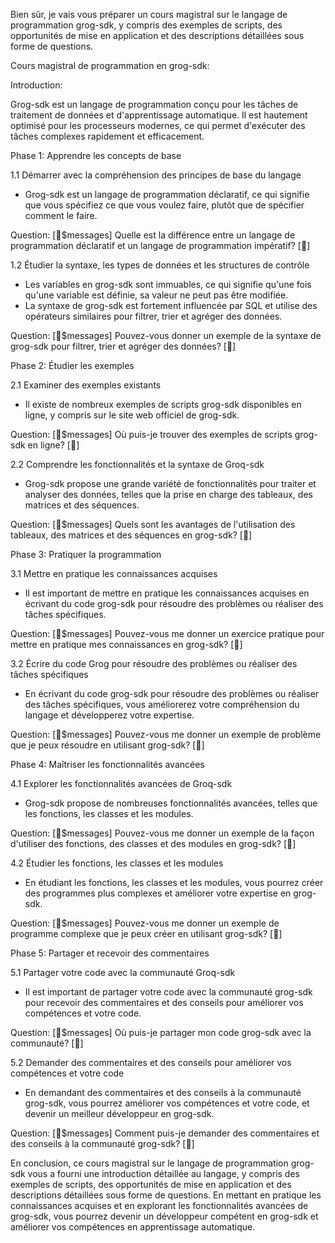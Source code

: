 Bien sûr, je vais vous préparer un cours magistral sur le langage de programmation grog-sdk, y compris des exemples de scripts, des opportunités de mise en application et des descriptions détaillées sous forme de questions.

Cours magistral de programmation en grog-sdk:

Introduction:

Grog-sdk est un langage de programmation conçu pour les tâches de traitement de données et d'apprentissage automatique. Il est hautement optimisé pour les processeurs modernes, ce qui permet d'exécuter des tâches complexes rapidement et efficacement.

Phase 1: Apprendre les concepts de base

1.1 Démarrer avec la compréhension des principes de base du langage

* Grog-sdk est un langage de programmation déclaratif, ce qui signifie que vous spécifiez ce que vous voulez faire, plutôt que de spécifier comment le faire.

Question: [💬$messages] Quelle est la différence entre un langage de programmation déclaratif et un langage de programmation impératif? [🤖]

1.2 Étudier la syntaxe, les types de données et les structures de contrôle

* Les variables en grog-sdk sont immuables, ce qui signifie qu'une fois qu'une variable est définie, sa valeur ne peut pas être modifiée.
* La syntaxe de grog-sdk est fortement influencée par SQL et utilise des opérateurs similaires pour filtrer, trier et agréger des données.

Question: [💬$messages] Pouvez-vous donner un exemple de la syntaxe de grog-sdk pour filtrer, trier et agréger des données? [🤖]

Phase 2: Étudier les exemples

2.1 Examiner des exemples existants

* Il existe de nombreux exemples de scripts grog-sdk disponibles en ligne, y compris sur le site web officiel de grog-sdk.

Question: [💬$messages] Où puis-je trouver des exemples de scripts grog-sdk en ligne? [🤖]

2.2 Comprendre les fonctionnalités et la syntaxe de Groq-sdk

* Grog-sdk propose une grande variété de fonctionnalités pour traiter et analyser des données, telles que la prise en charge des tableaux, des matrices et des séquences.

Question: [💬$messages] Quels sont les avantages de l'utilisation des tableaux, des matrices et des séquences en grog-sdk? [🤖]

Phase 3: Pratiquer la programmation

3.1 Mettre en pratique les connaissances acquises

* Il est important de mettre en pratique les connaissances acquises en écrivant du code grog-sdk pour résoudre des problèmes ou réaliser des tâches spécifiques.

Question: [💬$messages] Pouvez-vous me donner un exercice pratique pour mettre en pratique mes connaissances en grog-sdk? [🤖]

3.2 Écrire du code Grog pour résoudre des problèmes ou réaliser des tâches spécifiques

* En écrivant du code grog-sdk pour résoudre des problèmes ou réaliser des tâches spécifiques, vous améliorerez votre compréhension du langage et développerez votre expertise.

Question: [💬$messages] Pouvez-vous me donner un exemple de problème que je peux résoudre en utilisant grog-sdk? [🤖]

Phase 4: Maîtriser les fonctionnalités avancées

4.1 Explorer les fonctionnalités avancées de Groq-sdk

* Grog-sdk propose de nombreuses fonctionnalités avancées, telles que les fonctions, les classes et les modules.

Question: [💬$messages] Pouvez-vous me donner un exemple de la façon d'utiliser des fonctions, des classes et des modules en grog-sdk? [🤖]

4.2 Étudier les fonctions, les classes et les modules

* En étudiant les fonctions, les classes et les modules, vous pourrez créer des programmes plus complexes et améliorer votre expertise en grog-sdk.

Question: [💬$messages] Pouvez-vous me donner un exemple de programme complexe que je peux créer en utilisant grog-sdk? [🤖]

Phase 5: Partager et recevoir des commentaires

5.1 Partager votre code avec la communauté Groq-sdk

* Il est important de partager votre code avec la communauté grog-sdk pour recevoir des commentaires et des conseils pour améliorer vos compétences et votre code.

Question: [💬$messages] Où puis-je partager mon code grog-sdk avec la communauté? [🤖]

5.2 Demander des commentaires et des conseils pour améliorer vos compétences et votre code

* En demandant des commentaires et des conseils à la communauté grog-sdk, vous pourrez améliorer vos compétences et votre code, et devenir un meilleur développeur en grog-sdk.

Question: [💬$messages] Comment puis-je demander des commentaires et des conseils à la communauté grog-sdk? [🤖]

En conclusion, ce cours magistral sur le langage de programmation grog-sdk vous a fourni une introduction détaillée au langage, y compris des exemples de scripts, des opportunités de mise en application et des descriptions détaillées sous forme de questions. En mettant en pratique les connaissances acquises et en explorant les fonctionnalités avancées de grog-sdk, vous pourrez devenir un développeur compétent en grog-sdk et améliorer vos compétences en apprentissage automatique.